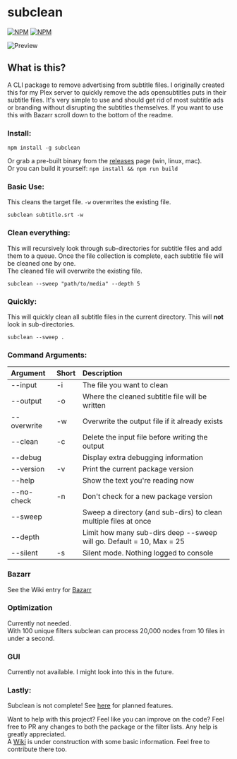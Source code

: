 # subclean

[![NPM](https://img.shields.io/npm/v/subclean)](https://www.npmjs.com/package/subclean) [![NPM](https://img.shields.io/npm/dt/subclean)](https://www.npmjs.com/package/subclean)

![Preview](https://i.imgur.com/iM9UWzw.png)

## What is this?

A CLI package to remove advertising from subtitle files. I originally created this for my Plex server to quickly remove the ads opensubtitles puts in their subtitle files.
It's very simple to use and should get rid of most subtitle ads or branding without disrupting the subtitles themselves. If you want to use this with Bazarr scroll down to the bottom of the readme.

### Install:

```
npm install -g subclean
```

Or grab a pre-built binary from the [releases](https://github.com/DrKain/subclean/releases) page (win, linux, mac).  
Or you can build it yourself: `npm install && npm run build`

### Basic Use:

This cleans the target file. `-w` overwrites the existing file.

```
subclean subtitle.srt -w
```

### Clean everything:

This will recursively look through sub-directories for subtitle files and add them to a queue.
Once the file collection is complete, each subtitle file will be cleaned one by one.  
The cleaned file will overwrite the existing file.

```
subclean --sweep "path/to/media" --depth 5
```

### Quickly:

This will quickly clean all subtitle files in the current directory.
This will **not** look in sub-directories.

```
subclean --sweep .
```

### Command Arguments:

| Argument    | Short | Description                                                          |
| :---------- | :---- | :------------------------------------------------------------------- |
| --input     | -i    | The file you want to clean                                           |
| --output    | -o    | Where the cleaned subtitle file will be written                      |
| --overwrite | -w    | Overwrite the output file if it already exists                       |
| --clean     | -c    | Delete the input file before writing the output                      |
| --debug     |       | Display extra debugging information                                  |
| --version   | -v    | Print the current package version                                    |
| --help      |       | Show the text you're reading now                                     |
| --no-check  | -n    | Don't check for a new package version                                |
| --sweep     |       | Sweep a directory (and sub-dirs) to clean multiple files at once     |
| --depth     |       | Limit how many sub-dirs deep --sweep will go. Default = 10, Max = 25 |
| --silent    | -s    | Silent mode. Nothing logged to console                               |

### Bazarr

See the Wiki entry for [Bazarr](https://github.com/DrKain/subclean/wiki/Bazarr)

### Optimization

Currently not needed.  
With 100 unique filters subclean can process 20,000 nodes from 10 files in under a second.

### GUI

Currently not available. I might look into this in the future.

### Lastly:

Subclean is not complete! See [here](https://github.com/DrKain/subclean/issues?q=is%3Aopen+is%3Aissue+label%3Aenhancement) for planned features.

Want to help with this project? Feel like you can improve on the code? Feel free to PR any changes to both the package or the filter lists. Any help is greatly appreciated.  
A [Wiki](https://github.com/DrKain/subclean/wiki) is under construction with some basic information. Feel free to contribute there too.
